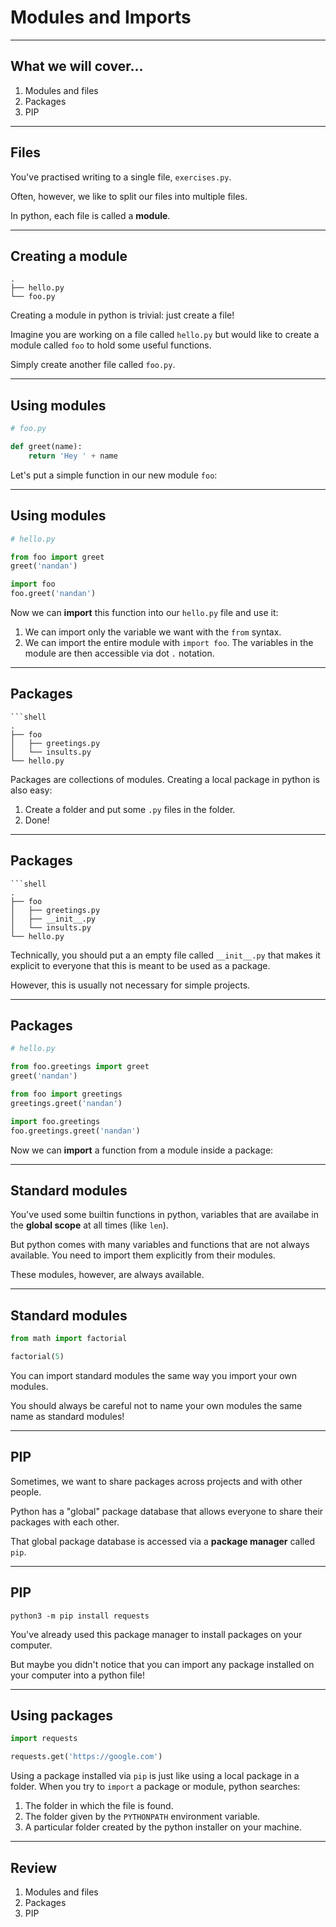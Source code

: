 # Modules and Imports
<!-- _class: lead -->

---

## What we will cover...

1. Modules and files
2. Packages
3. PIP

---


## Files

You've practised writing to a single file, `exercises.py`.

Often, however, we like to split our files into multiple files.

In python, each file is called a **module**.

---


## Creating a module
<!-- _class: sidecode -->

```shell
.
├── hello.py
└── foo.py
```

Creating a module in python is trivial: just create a file!

Imagine you are working on a file called `hello.py` but would like to create a module called `foo` to hold some useful functions.

Simply create another file called `foo.py`.

---


## Using modules
<!-- _class: sidecode -->

```python
# foo.py

def greet(name):
    return 'Hey ' + name
```

Let's put a simple function in our new module `foo`:

---

## Using modules
<!-- _class: sidecode -->

```python
# hello.py

from foo import greet
greet('nandan')

import foo
foo.greet('nandan')
```

Now we can **import** this function into our `hello.py` file and use it:

1. We can import only the variable we want with the `from` syntax.
2. We can import the entire module with `import foo`. The variables in the module are then accessible via dot `.` notation.

---


## Packages
<!-- _class: sidecode -->

```shell
```shell
.
├── foo
│   ├── greetings.py
│   └── insults.py
└── hello.py
```

Packages are collections of modules. Creating a local package in python is also easy:

1. Create a folder and put some `.py` files in the folder.
2. Done!

---


## Packages
<!-- _class: sidecode -->

```shell
```shell
.
├── foo
│   ├── greetings.py
│   ├── __init__.py
│   └── insults.py
└── hello.py
```

Technically, you should put a an empty file called `__init__.py` that makes it explicit to everyone that this is meant to be used as a package.

However, this is usually not necessary for simple projects.

---


## Packages
<!-- _class: sidecode -->

```python
# hello.py

from foo.greetings import greet
greet('nandan')

from foo import greetings
greetings.greet('nandan')

import foo.greetings
foo.greetings.greet('nandan')
```

Now we can **import** a function from a module inside a package:

---

## Standard modules

You've used some builtin functions in python, variables that are availabe in the **global scope** at all times (like `len`).

But python comes with many variables and functions that are not always available. You need to import them explicitly from their modules.

These modules, however, are always available.

---


## Standard modules
<!-- _class: sidecode -->

```python
from math import factorial

factorial(5)
```

You can import standard modules the same way you import your own modules.

You should always be careful not to name your own modules the same name as standard modules!

---

## PIP

Sometimes, we want to share packages across projects and with other people.

Python has a "global" package database that allows everyone to share their packages with each other.

That global package database is accessed via a **package manager** called `pip`.

---


## PIP

```shell
python3 -m pip install requests
```

You've already used this package manager to install packages on your computer.

But maybe you didn't notice that you can import any package installed on your computer into a python file!

---

## Using packages
<!-- _class: sidecode -->

```python
import requests

requests.get('https://google.com')
```

Using a package installed via `pip` is just like using a local package in a folder. When you try to `import` a package or module, python searches:

1. The folder in which the file is found.
2. The folder given by the `PYTHONPATH` environment variable.
3. A particular folder created by the python installer on your machine.

---

## Review

1. Modules and files
2. Packages
3. PIP
